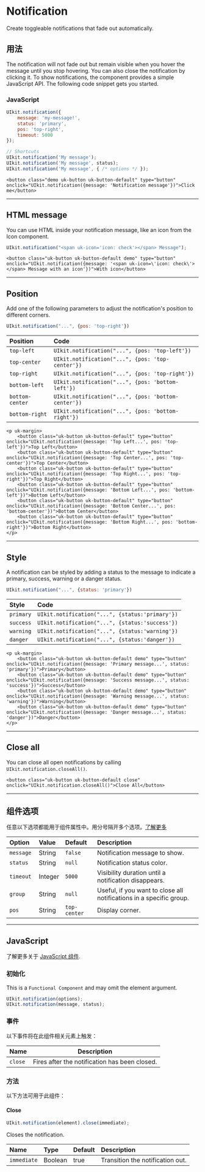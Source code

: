 # Notification

<p class="uk-text-lead">Create toggleable notifications that fade out automatically.</p>

## 用法

The notification will not fade out but remain visible when you hover the message until you stop hovering. You can also close the notification by clicking it. To show notifications, the component provides a simple JavaScript API. The following code snippet gets you started.

### JavaScript

```js
UIkit.notification({
    message: 'my-message!',
    status: 'primary',
    pos: 'top-right',
    timeout: 5000
});

// Shortcuts
UIkit.notification('My message');
UIkit.notification('My message', status);
UIkit.notification('My message', { /* options */ });
```

```example
<button class="demo uk-button uk-button-default" type="button" onclick="UIkit.notification({message: 'Notification message'})">Click me</button>

```

***

## HTML message

You can use HTML inside your notification message, like an icon from the Icon component.

```js
UIkit.notification("<span uk-icon='icon: check'></span> Message");
```

```example
<button class="uk-button uk-button-default demo" type="button" onclick="UIkit.notification({message: '<span uk-icon=\'icon: check\'></span> Message with an icon'})">With icon</button>

```

***

## Position

Add one of the following parameters to adjust the notification's position to different corners.


```js
UIkit.notification("...", {pos: 'top-right'})
```

| Position        | Code                                                |
|:----------------|:----------------------------------------------------|
| `top-left`      | `UIkit.notification("...", {pos: 'top-left'})`      |
| `top-center`    | `UIkit.notification("...", {pos: 'top-center'})`    |
| `top-right`     | `UIkit.notification("...", {pos: 'top-right'})`     |
| `bottom-left`   | `UIkit.notification("...", {pos: 'bottom-left'})`   |
| `bottom-center` | `UIkit.notification("...", {pos: 'bottom-center'})` |
| `bottom-right`  | `UIkit.notification("...", {pos: 'bottom-right'})`  |


```example
<p uk-margin>
    <button class="uk-button uk-button-default" type="button" onclick="UIkit.notification({message: 'Top Left...', pos: 'top-left'})">Top Left</button>
    <button class="uk-button uk-button-default" type="button" onclick="UIkit.notification({message: 'Top Center...', pos: 'top-center'})">Top Center</button>
    <button class="uk-button uk-button-default" type="button" onclick="UIkit.notification({message: 'Top Right...', pos: 'top-right'})">Top Right</button>
    <button class="uk-button uk-button-default" type="button" onclick="UIkit.notification({message: 'Bottom Left...', pos: 'bottom-left'})">Bottom Left</button>
    <button class="uk-button uk-button-default" type="button" onclick="UIkit.notification({message: 'Bottom Center...', pos: 'bottom-center'})">Bottom Center</button>
    <button class="uk-button uk-button-default" type="button" onclick="UIkit.notification({message: 'Bottom Right...', pos: 'bottom-right'})">Bottom Right</button>
</p>
```


***

## Style

A notification can be styled by adding a status to the message to indicate a primary, success, warning or a danger status.

```js
UIkit.notification("...", {status: 'primary'})
```

| Style     | Code                                            |
|:----------|:------------------------------------------------|
| `primary` | `UIkit.notification("...", {status:'primary'})` |
| `success` | `UIkit.notification("...", {status:'success'})` |
| `warning` | `UIkit.notification("...", {status:'warning'})` |
| `danger`  | `UIkit.notification("...", {status:'danger'})`  |

```example
<p uk-margin>
    <button class="uk-button uk-button-default demo" type="button" onclick="UIkit.notification({message: 'Primary message...', status: 'primary'})">Primary</button>
    <button class="uk-button uk-button-default demo" type="button" onclick="UIkit.notification({message: 'Success message...', status: 'success'})">Success</button>
    <button class="uk-button uk-button-default demo" type="button" onclick="UIkit.notification({message: 'Warning message...', status: 'warning'})">Warning</button>
    <button class="uk-button uk-button-default demo" type="button" onclick="UIkit.notification({message: 'Danger message...', status: 'danger'})">Danger</button>
</p>
```

***

## Close all

You can close all open notifications by calling `UIkit.notification.closeAll()`.

```example
<button class="uk-button uk-button-default close" onclick="UIkit.notification.closeAll()">Close All</button>

```

***

## 组件选项

任意以下选项都能用于组件属性中。用分号隔开多个选项。[了解更多](javascript.md#component-configuration)

| Option     | Value   | Default      | Description                                                         |
|:-----------|:--------|:-------------|:--------------------------------------------------------------------|
| `message ` | String  | `false`      | Notification message to show.                                       |
| `status`   | String  | `null`       | Notification status color.                                          |
| `timeout`  | Integer | `5000`       | Visibility duration until a notification disappears.                |
| `group`    | String  | `null`       | Useful, if you want to close all notifications in a specific group. |
| `pos`      | String  | `top-center` | Display corner.                                                     |

***

## JavaScript

了解更多关于  [JavaScript 组件](javascript.md#programmatic-use).

### 初始化

This is a `Functional Component` and may omit the element argument.

```js
UIkit.notification(options);
UIkit.notification(message, status);
```

### 事件

以下事件将在此组件相关元素上触发：

| Name | Description |
| --- | --- |
| `close` | Fires after the notification has been closed. |

### 方法

以下方法可用于此组件：

#### Close

```js
UIkit.notification(element).close(immediate);
```

Closes the notification.

| Name        | Type    | Default | Description                      |
|:------------|:--------|:--------|:---------------------------------|
| `immediate` | Boolean | true    | Transition the notification out. |
